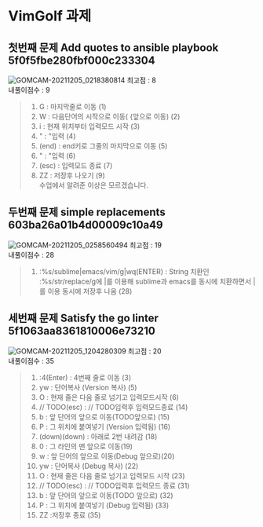 # VimGolf 과제


## 첫번째 문제 Add quotes to ansible playbook 5f0f5fbe280fbf000c233304
![GOMCAM-20211205_0218380814](https://user-images.githubusercontent.com/94767794/144731224-3d4e85f2-6602-41c8-a61c-998702d46baa.gif)
최고점 : 8 \
내풀이점수 : 9
> 1) G : 마지막줄로 이동 (1)
> 2) W : 다음단어의 시작으로 이동( {앞으로 이동) (2)
> 3) i : 현재 위치부터 입력모드 시작 (3)
> 4) " : "입력 (4)
> 5) (end) : end키로 그줄의 마지막으로 이동 (5)
> 6) " : "입력 (6)
> 7) (esc) : 입력모드 종료 (7)
> 8) ZZ : 저장후 나오기  (9) \
> 수업에서 알려준 이상은 모르겠습니다.


## 두번째 문제 simple replacements 603ba26a01b4d00009c10a49
![GOMCAM-20211205_0258560494](https://user-images.githubusercontent.com/94767794/144731621-06c11a36-8f23-4acc-8676-4d57b140890b.gif)
최고점 : 19 \
내풀이점수 : 28
> 1. :%s/sublime\|emacs/vim/g|wq(ENTER) : String 치환인 :%s/str/replace/g에 \|를 이용해 sublime과 emacs를 동시에 치환하면서 |를 이용 동시에 저장후 나옴 (28)

## 세번째 문제 Satisfy the go linter 5f1063aa8361810006e73210
![GOMCAM-20211205_1204280309](https://user-images.githubusercontent.com/94767794/144731925-57d75c3b-a583-4aee-98ff-2980cda96b47.gif)
최고점 : 20 \
내풀이점수 : 35
> 1. :4(Enter) : 4번째 줄로 이동 (3)
> 2. yw : 단어복사 (Version 복사) (5)
> 3. O : 현재 줄은 다음 줄로 넘기고 입력모드시작 (6)
> 4. // TODO(esc) : // TODO입력후 입력모드종료 (14)
> 5. b : 앞 단어의 앞으로 이동(TODO앞으로) (15)
> 6. P : 그 위치에 붙여넣기 (Version 입력됨) (16)
> 7. (down)(down) : 아래로 2번 내려감 (18)
> 8. 0 : 그 라인의 맨 앞으로 이동(19)
> 9. w : 앞 단어의 앞으로 이동(Debug 앞으로)(20)
> 10. yw : 단어복사 (Debug 복사) (22)
> 11. O : 현재 줄은 다음 줄로 넘기고 입력모드 시작 (23)
> 12. // TODO(esc) : // TODO입력후 입력모드 종료 (31)
> 13. b : 앞 단어의 앞으로 이동(TODO 앞으로) (32)
> 14. P : 그 위치에 붙여넣기 (Debug 입력됨) (33)
> 15. ZZ :저장후 종료 (35)

